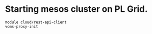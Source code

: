 Starting mesos cluster on PL Grid.
==================================

```
module cloud/rest-api-client
voms-proxy-init
```
